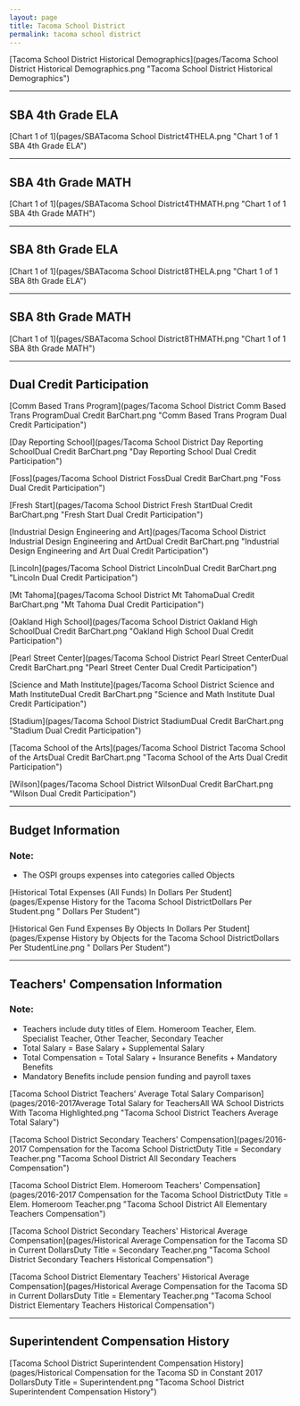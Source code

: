 ```yaml
---
layout: page
title: Tacoma School District
permalink: tacoma school district
---
```



[Tacoma School District Historical Demographics](pages/Tacoma School District Historical Demographics.png "Tacoma School District Historical Demographics")

___

## SBA 4th Grade ELA

[Chart 1 of 1](pages/SBATacoma School District4THELA.png "Chart 1 of 1 SBA 4th Grade ELA")


___

## SBA 4th Grade MATH

[Chart 1 of 1](pages/SBATacoma School District4THMATH.png "Chart 1 of 1 SBA 4th Grade MATH")


___

## SBA 8th Grade ELA

[Chart 1 of 1](pages/SBATacoma School District8THELA.png "Chart 1 of 1 SBA 8th Grade ELA")


___

## SBA 8th Grade MATH

[Chart 1 of 1](pages/SBATacoma School District8THMATH.png "Chart 1 of 1 SBA 8th Grade MATH")


___

## Dual Credit Participation

[Comm Based Trans Program](pages/Tacoma School District Comm Based Trans ProgramDual Credit BarChart.png "Comm Based Trans Program Dual Credit Participation")

[Day Reporting School](pages/Tacoma School District Day Reporting SchoolDual Credit BarChart.png "Day Reporting School Dual Credit Participation")

[Foss](pages/Tacoma School District FossDual Credit BarChart.png "Foss Dual Credit Participation")

[Fresh Start](pages/Tacoma School District Fresh StartDual Credit BarChart.png "Fresh Start Dual Credit Participation")

[Industrial Design Engineering and Art](pages/Tacoma School District Industrial Design Engineering and ArtDual Credit BarChart.png "Industrial Design Engineering and Art Dual Credit Participation")

[Lincoln](pages/Tacoma School District LincolnDual Credit BarChart.png "Lincoln Dual Credit Participation")

[Mt Tahoma](pages/Tacoma School District Mt TahomaDual Credit BarChart.png "Mt Tahoma Dual Credit Participation")

[Oakland High School](pages/Tacoma School District Oakland High SchoolDual Credit BarChart.png "Oakland High School Dual Credit Participation")

[Pearl Street Center](pages/Tacoma School District Pearl Street CenterDual Credit BarChart.png "Pearl Street Center Dual Credit Participation")

[Science and Math Institute](pages/Tacoma School District Science and Math InstituteDual Credit BarChart.png "Science and Math Institute Dual Credit Participation")

[Stadium](pages/Tacoma School District StadiumDual Credit BarChart.png "Stadium Dual Credit Participation")

[Tacoma School of the Arts](pages/Tacoma School District Tacoma School of the ArtsDual Credit BarChart.png "Tacoma School of the Arts Dual Credit Participation")

[Wilson](pages/Tacoma School District WilsonDual Credit BarChart.png "Wilson Dual Credit Participation")


___

## Budget Information
### Note:
- The OSPI groups expenses into categories called Objects

[Historical Total Expenses (All Funds) In Dollars Per Student](pages/Expense History for the Tacoma School DistrictDollars Per Student.png " Dollars Per Student")

[Historical Gen Fund Expenses By Objects In Dollars Per Student](pages/Expense History by Objects for the Tacoma School DistrictDollars Per StudentLine.png " Dollars Per Student")


___

## Teachers' Compensation Information
### Note:
- Teachers include duty titles of Elem. Homeroom Teacher, Elem. Specialist Teacher, Other Teacher, Secondary Teacher
- Total Salary = Base Salary + Supplemental Salary
- Total Compensation = Total Salary + Insurance Benefits + Mandatory Benefits
- Mandatory Benefits include pension funding and payroll taxes

[Tacoma School District Teachers' Average Total Salary Comparison](pages/2016-2017Average Total Salary for TeachersAll WA School Districts With Tacoma Highlighted.png "Tacoma School District Teachers Average Total Salary")

[Tacoma School District Secondary Teachers' Compensation](pages/2016-2017 Compensation for the Tacoma School DistrictDuty Title = Secondary Teacher.png "Tacoma School District All Secondary Teachers Compensation")

[Tacoma School District Elem. Homeroom Teachers' Compensation](pages/2016-2017 Compensation for the Tacoma School DistrictDuty Title = Elem. Homeroom Teacher.png "Tacoma School District All Elementary Teachers Compensation")

[Tacoma School District Secondary Teachers' Historical Average Compensation](pages/Historical Average Compensation for the Tacoma SD in Current DollarsDuty Title = Secondary Teacher.png "Tacoma School District Secondary Teachers Historical Compensation")

[Tacoma School District Elementary Teachers' Historical Average Compensation](pages/Historical Average Compensation for the Tacoma SD in Current DollarsDuty Title = Elementary Teacher.png "Tacoma School District Elementary Teachers Historical Compensation")


___

## Superintendent Compensation History

[Tacoma School District Superintendent Compensation History](pages/Historical Compensation for the Tacoma SD in Constant 2017 DollarsDuty Title = Superintendent.png "Tacoma School District Superintendent Compensation History")


